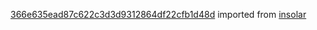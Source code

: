 [366e635ead87c622c3d3d9312864df22cfb1d48d](https://github.com/insolar/insolar/commit/366e635ead87c622c3d3d9312864df22cfb1d48d) imported from [insolar](https://github.com/insolar/insolar)

